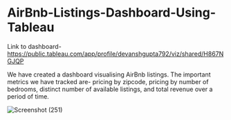 # AirBnb-Listings-Dashboard-Using-Tableau

Link to dashboard- https://public.tableau.com/app/profile/devanshgupta792/viz/shared/H867NGJQP

We have created a dashboard visualising AirBnb listings. The important metrics we have tracked are- pricing by zipcode, pricing by number of bedrooms, distinct number of available listings, and total revenue over a period of time.


![Screenshot (251)](https://github.com/user-attachments/assets/c07e58dc-f440-43db-a7b1-5ac0451095d2)
